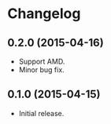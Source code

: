 # Changelog

## 0.2.0 (2015-04-16)
- Support AMD.
- Minor bug fix.

## 0.1.0 (2015-04-15)
- Initial release.
